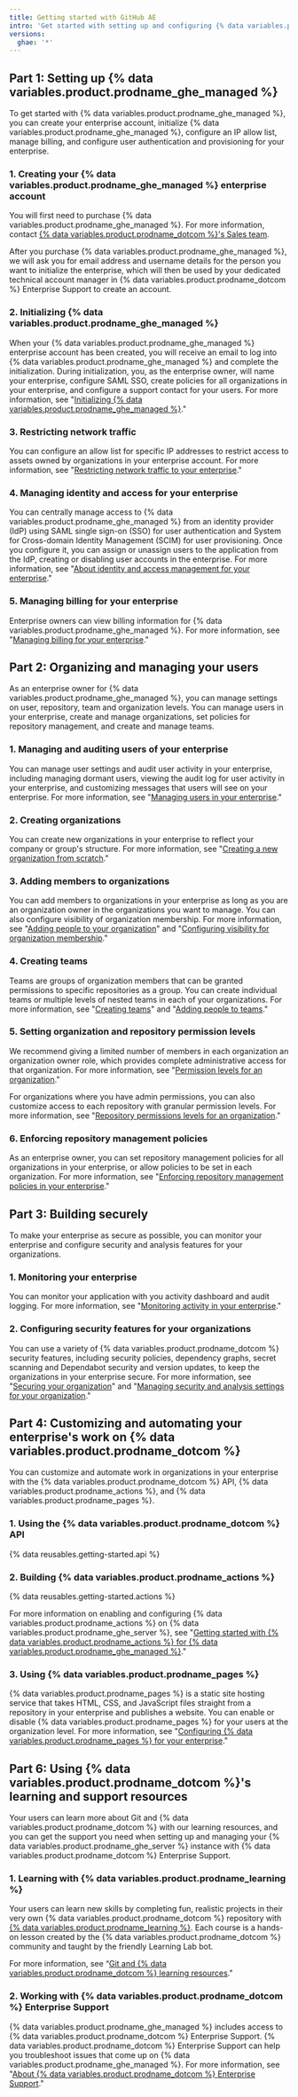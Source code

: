 ```yaml
---
title: Getting started with GitHub AE
intro: 'Get started with setting up and configuring {% data variables.product.prodname_ghe_managed %} for your enterprise.'
versions:
  ghae: '*'
---
```


## Part 1: Setting up {% data variables.product.prodname_ghe_managed %}
To get started with {% data variables.product.prodname_ghe_managed %}, you can create your enterprise account, initialize {% data variables.product.prodname_ghe_managed %}, configure an IP allow list, manage billing, and configure user authentication and provisioning for your enterprise. 

### 1. Creating your {% data variables.product.prodname_ghe_managed %} enterprise account
You will first need to purchase {% data variables.product.prodname_ghe_managed %}. For more information, contact [{% data variables.product.prodname_dotcom %}'s Sales team](/admin/configuration/configuring-your-enterprise/initializing-github-ae).

After you purchase {% data variables.product.prodname_ghe_managed %}, we will ask you for email address and username details for the person you want to initialize the enterprise, which will then be used by your dedicated technical account manager in {% data variables.product.prodname_dotcom %} Enterprise Support to create an account. 

### 2. Initializing {% data variables.product.prodname_ghe_managed %}
When your {% data variables.product.prodname_ghe_managed %} enterprise account has been created, you will receive an email to log into {% data variables.product.prodname_ghe_managed %} and complete the initialization. During initialization, you, as the enterprise owner,  will name your enterprise, configure SAML SSO, create policies for all organizations in your enterprise, and configure a support contact for your users. For more information, see "[Initializing {% data variables.product.prodname_ghe_managed %}](/admin/configuration/configuring-your-enterprise/initializing-github-ae)."

### 3. Restricting network traffic
You can configure an allow list for specific IP addresses to restrict access to assets owned by organizations in your enterprise account. For more information, see "[Restricting network traffic to your enterprise](/admin/configuration/configuring-your-enterprise/restricting-network-traffic-to-your-enterprise)."

### 4. Managing identity and access for your enterprise
You can centrally manage access to {% data variables.product.prodname_ghe_managed %} from an identity provider (IdP) using SAML single sign-on (SSO) for user authentication and System for Cross-domain Identity Management (SCIM) for user provisioning. Once you configure it, you can assign or unassign users to the application from the IdP, creating or disabling user accounts in the enterprise. For more information, see "[About identity and access management for your enterprise](/admin/authentication/managing-identity-and-access-for-your-enterprise/about-identity-and-access-management-for-your-enterprise)."

### 5. Managing billing for your enterprise
Enterprise owners can view billing information for {% data variables.product.prodname_ghe_managed %}. For more information, see "[Managing billing for your enterprise](/admin/overview/managing-billing-for-your-enterprise)."

## Part 2: Organizing and managing your users
As an enterprise owner for {% data variables.product.prodname_ghe_managed %}, you can manage settings on user, repository, team and organization levels. You can manage users in your enterprise, create and manage organizations, set policies for repository management, and create and manage teams.

### 1. Managing and auditing users of your enterprise
You can manage user settings and audit user activity in your enterprise, including managing dormant users, viewing the audit log for user activity in your enterprise, and customizing messages that users will see on your enterprise. For more information, see "[Managing users in your enterprise](/admin/user-management/managing-users-in-your-enterprise)."

### 2. Creating organizations
You can create new organizations in your enterprise to reflect your company or group's structure. For more information, see "[Creating a new organization from scratch](/organizations/collaborating-with-groups-in-organizations/creating-a-new-organization-from-scratch)."

### 3. Adding members to organizations
You can add members to organizations in your enterprise as long as you are an organization owner in the organizations you want to manage. You can also configure visibility of organization membership. For more information, see "[Adding people to your organization](/organizations/managing-membership-in-your-organization/adding-people-to-your-organization)" and "[Configuring visibility for organization membership](/admin/user-management/managing-organizations-in-your-enterprise/configuring-visibility-for-organization-membership)."

### 4. Creating teams
Teams are groups of organization members that can be granted permissions to specific repositories as a group. You can create individual teams or multiple levels of nested teams in each of your organizations. For more information, see "[Creating teams](/organizations/organizing-members-into-teams/creating-a-team)" and "[Adding people to teams](/organizations/organizing-members-into-teams/adding-organization-members-to-a-team)."

### 5. Setting organization and repository permission levels
We recommend giving a limited number of members in each organization an organization owner role, which provides complete administrative access for that organization. For more information, see "[Permission levels for an organization](/organizations/managing-peoples-access-to-your-organization-with-roles/permission-levels-for-an-organization)."

For organizations where you have admin permissions, you can also customize access to each repository with granular permission levels. For more information, see "[Repository permissions levels for an organization](/organizations/managing-access-to-your-organizations-repositories/repository-permission-levels-for-an-organization)."

### 6. Enforcing repository management policies
As an enterprise owner, you can set repository management policies for all organizations in your enterprise, or allow policies to be set in each organization. For more information, see "[Enforcing repository management policies in your enterprise](/admin/policies/enforcing-policies-for-your-enterprise/enforcing-repository-management-policies-in-your-enterprise)."

## Part 3: Building securely
To make your enterprise as secure as possible, you can monitor your enterprise and configure security and analysis features for your organizations.

### 1. Monitoring your enterprise
You can monitor your application with you activity dashboard and audit logging. For more information, see "[Monitoring activity in your enterprise](/admin/user-management/monitoring-activity-in-your-enterprise)."

### 2. Configuring security features for your organizations
You can use a variety of {% data variables.product.prodname_dotcom %} security features, including security policies, dependency graphs, secret scanning and Dependabot security and version updates, to keep the organizations in your enterprise secure. For more information, see "[Securing your organization](/code-security/getting-started/securing-your-organization)" and "[Managing security and analysis settings for your organization](/organizations/keeping-your-organization-secure/managing-security-and-analysis-settings-for-your-organization)."

## Part 4: Customizing and automating your enterprise's work on {% data variables.product.prodname_dotcom %}
You can customize and automate work in organizations in your enterprise with the {% data variables.product.prodname_dotcom %} API, {% data variables.product.prodname_actions %}, and {% data variables.product.prodname_pages %}.

### 1. Using the {% data variables.product.prodname_dotcom %} API
{% data reusables.getting-started.api %}

### 2. Building {% data variables.product.prodname_actions %}
{% data reusables.getting-started.actions %}

For more information on enabling and configuring {% data variables.product.prodname_actions %} on {% data variables.product.prodname_ghe_server %}, see "[Getting started with {% data variables.product.prodname_actions %} for {% data variables.product.prodname_ghe_managed %}](/admin/github-actions/using-github-actions-in-github-ae/getting-started-with-github-actions-for-github-ae)."

### 3. Using {% data variables.product.prodname_pages %}
{% data variables.product.prodname_pages %} is a static site hosting service that takes HTML, CSS, and JavaScript files straight from a repository in your enterprise and publishes a website. You can enable or disable {% data variables.product.prodname_pages %} for your users at the organization level. For more information, see "[Configuring {% data variables.product.prodname_pages %} for your enterprise](/admin/configuration/configuring-your-enterprise/configuring-github-pages-for-your-enterprise)."


## Part 6: Using {% data variables.product.prodname_dotcom %}'s learning and support resources
Your users can learn more about Git and {% data variables.product.prodname_dotcom %} with our learning resources, and you can get the support you need when setting up and managing your {% data variables.product.prodname_ghe_server %} instance with {% data variables.product.prodname_dotcom %} Enterprise Support. 

### 1. Learning with {% data variables.product.prodname_learning %}
Your users can learn new skills by completing fun, realistic projects in their very own {% data variables.product.prodname_dotcom %} repository with [{% data variables.product.prodname_learning %}](https://lab.github.com/). Each course is a hands-on lesson created by the {% data variables.product.prodname_dotcom %} community and taught by the friendly Learning Lab bot.

For more information, see “[Git and {% data variables.product.prodname_dotcom %} learning resources](/github/getting-started-with-github/quickstart/git-and-github-learning-resources)."

### 2. Working with {% data variables.product.prodname_dotcom %} Enterprise Support
{% data variables.product.prodname_ghe_managed %} includes access to {% data variables.product.prodname_dotcom %} Enterprise Support. {% data variables.product.prodname_dotcom %} Enterprise Support can help you troubleshoot issues that come up on {% data variables.product.prodname_ghe_managed %}. For more information, see "[About {% data variables.product.prodname_dotcom %} Enterprise Support](/admin/enterprise-support/overview/about-github-enterprise-support)."
